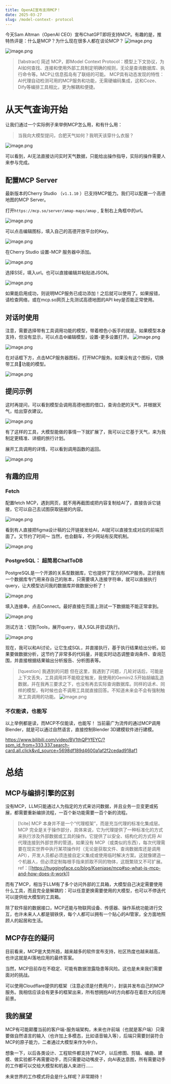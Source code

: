 ```yaml
---
title: OpenAI宣布支持MCP！
date: 2025-03-27
slug: /model-context- protocol
---
```

今天Sam Altman（OpenAI CEO）宣布ChatGPT即将支持MCP。有趣的是，推特热评是：什么是MCP？为什么现在很多人都在谈论MCP？
![image.png](https://images.ygria.site/2025/03/667032a731114d8a60879c4a1822a2f3.png)

![image.png](https://images.ygria.site/2025/03/e7b193f133e2cebb718178ff761d72a6.png)


> [!abstract] 简述
> MCP，即Model Context Protocol：模型上下文协议，为AI如何查找、连接和使用外部工具制定明确的规则，无论是查询数据库、执行命令等。MCP让信息孤岛有了联结的可能。
> MCP具有动态发现的特性：AI代理自动检测可用的MCP服务和功能，无需硬编码集成，这和Coze、Dify等编排工具相比，更为解耦和便捷。
>


# 从天气查询开始

让我们通过一个实际例子来举例MCP怎么用，和有什么用：

> 当我向大模型提问，合肥天气如何？我明天该穿什么衣服？

![image.png](https://images.ygria.site/2025/03/41830b3b36c677f96f389d88fa3d0e85.png)

可以看到，AI无法直接访问实时天气数据，只能给出操作指导，实际的操作需要人来参与完成。

## 配置MCP Server

最新版本的Cherry Studio （`v1.1.10` ）已支持MCP能力。我们可以配置一个高德地图的MCP Server。

打开`https://mcp.so/server/amap-maps/amap` , 复制右上角框中的url。


![image.png](https://images.ygria.site/2025/03/d82d5f93f54b3749cb3254ffdd6abfb8.png)

可以点击编辑图标，填入自己的高德开放平台的Key。

![image.png](https://images.ygria.site/2025/03/b49ecf57b6d70dc31c31627146be654d.png)




在Cherry Studio 设置-MCP 服务器中添加。

![image.png](https://images.ygria.site/2025/03/a9611e4e7f3f784738a91c650c55da6a.png)


选择SSE，填入url。也可以直接编辑并粘贴进JSON。

![image.png](https://images.ygria.site/2025/03/2ced4b622d6648f33cc9bf4ed62e9d7b.png)



如果能启用成功，则说明MCP服务已成功添加！之后就可以使用了。如果报错，请检查网络，或在mcp.so网页上先测试高德地图的API key是否能正常使用。


## 对话时使用

注意，需要选择带有工具调用功能的模型，带着橙色小扳手的就是。如果模型本身支持，但没有显示，可以点击⚙️编辑模型，设置-更多设置打开。
![image.png](https://images.ygria.site/2025/03/7b6a274a889b9d9c78f439383c2ba9bd.png)



![image.png](https://images.ygria.site/2025/03/58d588e4aafc42bd56a37764444184c2.png)

在对话框下方，点击MCP服务器图标，打开MCP服务。如果没有这个图标，切换带工具🔧功能的模型。


![image.png](https://images.ygria.site/2025/03/9adc33cc3e1c669d31d170d0c7c0017a.png)

## 提问示例

这时再提问，可以看到模型会调用高德地图的借口，查询合肥的天气，并根据天气，给出穿衣建议。

![image.png](https://images.ygria.site/2025/03/1fda5eeaee717f3c8df6ce620668fbd4.png)


有了这样的工具，大模型能做的事情一下就扩展了，我可以让它基于天气，来为我制定更精准、详细的旅行计划。

展开工具调用的详情，可以看到调用函数的返回。

![image.png](https://images.ygria.site/2025/03/92b27d3667b69ffdd6e756ec6b93f7fd.png)


## 有趣的应用

### Fetch

配置fetch MCP，遇到网页，就不用再截图或把内容复制给AI了，直接告诉它链接，它可以自己去试图获取链接的内容。

![image.png](https://images.ygria.site/2025/03/0e9c1ae1b8b4de170c1d44d4df4f0e33.png)

看到有人直接把figma设计稿的公开链接发给AI，AI就可以直接生成对应的前端页面了。又节约了时间～
当然，也会翻车，不少网站有反爬机制。

![image.png](https://images.ygria.site/2025/03/ba3f0777d7b120b064089f7f5186afd0.png)


### PostgreSQL： 超简易ChatToDB

PostgreSQL是一个开源的关系型数据库，它也提供了官方的MCP服务。正好我有一个数据库专门用来存自己的账本，只需要填入连接字符串，就可以直接执行query，让大模型访问我的数据库并做数据分析了！

![image.png](https://images.ygria.site/2025/03/ad4a8c11a73070794abffdeb1dca674a.png)

填入连接串，点击Connect。最好直接在页面上测试一下数据能不能正常拿到。

![image.png](https://images.ygria.site/2025/03/49e345007d32dad5f7bf7855f784a5a9.png)

测试方法：切到Tools，展开query，填入SQL并尝试执行。


![image.png](https://images.ygria.site/2025/03/14c5d4c5ed60f23e02d63757dfe83fc0.png)

现在，我可以和AI讨论，让它生成SQL，并直接执行，基于执行结果给出分析。如果要做数据分析，这节约了非常多的代码量，并能实时动态调整查询条件、查询范围，并直接根据结果输出分析报告、分析图表等。

> [!question] 我遇到的问题
> 但在这里，我遇到了问题，几轮对话后，可能是上下文丢失，工具调用并不能稳定触发，我使用的Gemini2.5开始胡编乱造数据，并在我再三要求之下，也没有再去实际查询数据库。同样的话术、同样的模型，有时候也会不调用工具就直接回答。不知道未来会不会有强制触发工具调用的功能。
> ![image.png](https://images.ygria.site/2025/03/1e43fc52535e34265ee39a46850beb43.png)


### 不仅能读，也能写

以上举例都是读，而MCP不仅能读，也能写！
当前最广为流传的通过MCP调用Blender，就是可以通过自然语言，直接控制Blender 3D建模软件进行建模。



https://www.bilibili.com/video/BV1thQPYfEYC/?spm_id_from=333.337.search-card.all.click&vd_source=5698df189d4600a1af2f2cedad918af1

#  总结

## MCP与编排引擎的区别

没有MCP，LLM只能通过人为指定的方式来访问数据，并且业务一旦变更或拓展，都需要重新编排流程，一百个新功能需要一百个新的流程。

> [!cite] 
> MCP 本身并不是一个“代理框架”，而是充当代理的标准化集成层。MCP 完全是关于操作部分，具体来说，它为代理提供了一种标准化的方式来执行涉及外部数据或工具的操作。它提供了以安全、结构化的方式将 AI 代理连接到外部世界的管道。如果没有 MCP（或类似的东西），每次代理需要在现实世界中执行某项操作时（无论是获取文件、查询数据库还是调用 API），开发人员都必须连接自定义集成或使用临时解决方案。这就像建造一个机器人，但必须定制每根手指来抓取不同的物体，这既繁琐又不可扩展。ref：[[https://huggingface.co/blog/Kseniase/mcp#so-what-is-mcp-and-how-does-it-work]]

而有了MCP，相当于LLM有了多个访问外部的工具箱，大模型自己决定需要使用什么工具，而且完全是解耦的：可以任意更换需要使用的大模型，也可以不停迭代可以提供给大模型的工具箱。

除了软件层的数据接口，MCP还能与物联网设备、传感器、操作系统功能进行交互，也许未来人人都是钢铁侠，每个人都可以拥有一个贴心的AI管家，全方面地照顾人的起居和生活。

## MCP存在的疑问

目前看来，MCP是大势所趋，越来越多的软件宣布支持，社区热度也越来越高，也许这就是AI落地应用的最终答案。

当然，MCP目前存在不稳定、可能有数据泄露隐患等风险。这也是未来我们需要面对的挑战。

可以使用Cloudflare提供的框架（注意必须是付费用户），封装并发布自己的MCP服务。我相信应该会有更多的框架出来，所有想拥抱AI的方向都存在着巨大的应用前景。

## 我的展望

MCP有可能颠覆当前的客户端-服务端架构，未来也许前端（也就是客户端）只需要做自然语言的输入（也许加上多模态，比如语音输入等），后端只需要封装符合MCP的原子能力，二者通过大模型来作为中介。

想象一下，以后各类设计、工程软件都支持了MCP，以后修图、剪辑、编曲、建模、做实验都不再需要动手，而只需要动动嘴皮子，向AI表达意图，所有需要动手的工作都可以交给大模型和机器人来进行……

未来世界的工作模式将会是什么样呢？非常期待！
